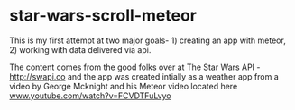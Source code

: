 # star-wars-scroll-meteor

This is my first attempt at two major goals- 1) creating an app with meteor, 2) working with data delivered via api.

The content comes from the good folks over at The Star Wars API - http://swapi.co and the app was created intially as a weather app from a video by George Mcknight and his Meteor video located here www.youtube.com/watch?v=FCVDTFuLvyo
